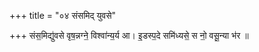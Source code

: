 +++
title = "०४ संसमिद् युवसे"

+++
संस॒मिद्यु॑वसे वृष॒न्नग्ने॒ विश्वा॑न्य॒र्य आ। इ॒डस्प॒दे समि॑ध्यसे॒ स नो॒ वसू॒न्या भ॑र ॥